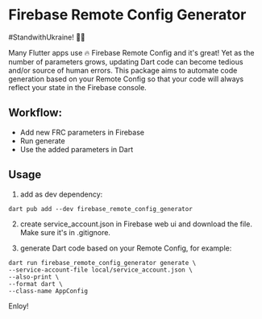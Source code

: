 # Firebase Remote Config Generator

#StandwithUkraine! 💙💛


Many Flutter apps use 🔥 Firebase Remote Config and it's great!
Yet as the number of parameters grows, updating Dart code can become tedious and/or source of human errors. 
This package aims to automate code generation based on your Remote Config so that your code will always reflect your state in the Firebase console.


## Workflow:
* Add new FRC parameters in Firebase
* Run generate
* Use the added parameters in Dart

## Usage

1) add as dev dependency:

`dart pub add --dev firebase_remote_config_generator`


2) create service_account.json in Firebase web ui and download the file. Make sure it's in .gitignore.

3) generate Dart code based on your Remote Config, for example:
```
dart run firebase_remote_config_generator generate \
--service-account-file local/service_account.json \
--also-print \
--format dart \
--class-name AppConfig
```

Enloy!
